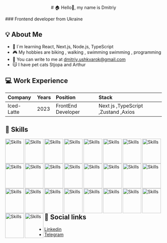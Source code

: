 
<p align="center"># 🏠 Hello👋, my name is Dmitriy</p>
### Frontend developer from Ukraine



## 💡 About Me

- 📖 I`m learning React, Next.js, Node.js, TypeScript
- 🎮 My hobbies are biking , walking , swimming swimming , programming
- 💌 You can write to me at dmitriy.ushkvarok@gmail.com
- 😽 I have pet cats Stjopa and Arthur

## 💻 Work Experience
| Company | Years | Position | Stack |
| :------------ | :----------- | :----------- | :----------- |
| Iced-Latte | 2023 | FrontEnd Developer | Next js ,TypeScript ,Zustand ,Axios |



## 🔨 Skills
 
<img src="https://cdn.jsdelivr.net/gh/devicons/devicon/icons/html5/html5-original.svg" alt="Skills" align="left" width="60" height="80"/>  
<img src="https://cdn.jsdelivr.net/gh/devicons/devicon/icons/css3/css3-original.svg" alt="Skills" align="left" width="60" height="80"/>  
<img src="https://cdn.jsdelivr.net/gh/devicons/devicon/icons/sass/sass-original.svg" alt="Skills" align="left" width="60" height="80"/>  
<img src="https://cdn.jsdelivr.net/gh/devicons/devicon/icons/tailwindcss/tailwindcss-plain.svg" alt="Skills" align="left" width="60" height="80"/>  
<img src="https://cdn.jsdelivr.net/gh/devicons/devicon/icons/javascript/javascript-original.svg" alt="Skills" align="left" width="60" height="80"/>  
<img src="https://cdn.jsdelivr.net/gh/devicons/devicon/icons/typescript/typescript-original.svg" alt="Skills" align="left" width="60" height="80"/>  
<img src="https://cdn.jsdelivr.net/gh/devicons/devicon/icons/react/react-original.svg" alt="Skills" align="left" width="60" height="80"/>  
<img src="https://cdn.jsdelivr.net/gh/devicons/devicon/icons/redux/redux-original.svg" alt="Skills" align="left" width="60" height="80"/>  
<img src="https://cdn.jsdelivr.net/gh/devicons/devicon/icons/nextjs/nextjs-original.svg" alt="Skills" align="left" width="60" height="80"/>  
<img src="https://cdn.jsdelivr.net/gh/devicons/devicon/icons/webpack/webpack-original.svg" alt="Skills" align="left" width="60" height="80"/>  
<img src="https://cdn.jsdelivr.net/gh/devicons/devicon/icons/babel/babel-original.svg" alt="Skills" align="left" width="60" height="80"/>  
<img src="https://cdn.jsdelivr.net/gh/devicons/devicon/icons/nodejs/nodejs-original.svg" alt="Skills" align="left" width="60" height="80"/>  
<img src="https://cdn.jsdelivr.net/gh/devicons/devicon/icons/express/express-original.svg" alt="Skills" align="left" width="60" height="80"/>  
<img src="https://cdn.jsdelivr.net/gh/devicons/devicon/icons/firebase/firebase-plain.svg" alt="Skills" align="left" width="60" height="80"/>  
<img src="https://cdn.jsdelivr.net/gh/devicons/devicon/icons/mongodb/mongodb-original.svg" alt="Skills" align="left" width="60" height="80"/>  
<img src="https://cdn.jsdelivr.net/gh/devicons/devicon/icons/jest/jest-plain.svg" alt="Skills" align="left" width="60" height="80"/>  
<img src="https://cdn.jsdelivr.net/gh/devicons/devicon/icons/xcode/xcode-original.svg" alt="Skills" align="left" width="60" height="80"/>  
<img src="https://cdn.jsdelivr.net/gh/devicons/devicon/icons/photoshop/photoshop-plain.svg" alt="Skills" align="left" width="60" height="80"/>  
<img src="https://cdn.jsdelivr.net/gh/devicons/devicon/icons/figma/figma-original.svg" alt="Skills" align="left" width="60" height="80"/>  
<img src="https://cdn.jsdelivr.net/gh/devicons/devicon/icons/slack/slack-original.svg" alt="Skills" align="left" width="60" height="80"/>  
<img src="https://cdn.jsdelivr.net/gh/devicons/devicon/icons/vscode/vscode-original.svg" alt="Skills" align="left" width="60" height="80"/>  
<img src="https://cdn.jsdelivr.net/gh/devicons/devicon/icons/git/git-original.svg" alt="Skills" align="left" width="60" height="80"/>  
<img src="https://cdn.jsdelivr.net/gh/devicons/devicon/icons/github/github-original.svg" alt="Skills" align="left" width="60" height="80"/>  
<img src="https://cdn.jsdelivr.net/gh/devicons/devicon/icons/gitlab/gitlab-original.svg" alt="Skills" align="left" width="60" height="80"/>  
<img src="https://cdn.jsdelivr.net/gh/devicons/devicon/icons/trello/trello-plain.svg" alt="Skills" align="left" width="60" height="80"/>  
<img src="https://cdn.jsdelivr.net/gh/devicons/devicon/icons/jira/jira-original.svg" alt="Skills" align="left" width="60" height="80"/> 

<br><br><br>

## 📰 Social links
 - [Linkedin](https://www.linkedin.com/in/dmitriy-ushkvarok/)
 - [Telegram](https://t.me/Dmitriy_Ushkvarok)




